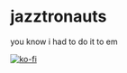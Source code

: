 # jazztronauts
you know i had to do it to em

[![ko-fi](https://www.ko-fi.com/img/donate_sm.png)](https://ko-fi.com/N4N6H7ZH)

